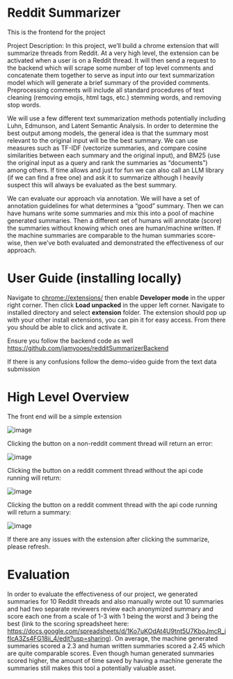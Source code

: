 # Reddit Summarizer

This is the frontend for the project

Project Description: In this project, we’ll build a chrome extension that will summarize threads from Reddit. At a very high level, the extension can be activated when a user is on a Reddit thread. It will then send a request to the backend which will scrape some number of top level comments and concatenate them together to serve as input into our text summarization model which will generate a brief summary of the provided comments. Preprocessing comments will include all standard procedures of text cleaning (removing emojis, html tags, etc.) stemming words, and removing stop words.

We will use a few different text summarization methods potentially including Luhn, Edmunson, and Latent Semantic Analysis. In order to determine the best output among models, the general idea is that the summary most relevant to the original input will be the best summary. We can use measures such as TF-IDF (vectorize summaries, and compare cosine similarities between each summary and the original input), and BM25 (use the original input as a query and rank the summaries as “documents”) among others. If time allows and just for fun we can also call an LLM library (if we can find a free one) and ask it to summarize although I heavily suspect this will always be evaluated as the best summary.

We can evaluate our approach via annotation. We will have a set of annotation guidelines for what determines a “good” summary. Then we can have humans write some summaries and mix this into a pool of machine generated summaries. Then a different set of humans will annotate (score) the summaries without knowing which ones are human/machine written. If the machine summaries are comparable to the human summaries score-wise, then we’ve both evaluated and demonstrated the effectiveness of our approach.

# User Guide (installing locally)

Navigate to [chrome://extensions/](chrome://extensions/) then enable **Developer mode** in the upper right corner. Then click **Load unpacked** in the upper left corner. 
Navigate to installed directory and select **extension** folder.
The extension should pop up with your other install extensions, you can pin it for easy access. From there you should be able to click and activate it. 

Ensure you follow the backend code as well
https://github.com/jamyooes/redditSummarizerBackend

If there is any confusions follow the demo-video guide from the text data submission

# High Level Overview
The front end will be a simple extension

![image](https://github.com/user-attachments/assets/d1474825-473f-416c-9f8f-217948ed582d)

Clicking the button on a non-reddit comment thread will return an error:

![image](https://github.com/user-attachments/assets/71cbf33d-c9cf-4dd6-9fce-69168e6bb70f)

Clicking the button on a reddit comment thread without the api code running will return:

![image](https://github.com/user-attachments/assets/8286e25d-ae44-4e07-bd25-dbc82c228674)

Clicking the button on a reddit comment thread with the api code running will return a summary:

![image](https://github.com/user-attachments/assets/cbabff1a-8d06-4c58-bd68-88c09e27283d)

If there are any issues with the extension after clicking the summarize, please refresh.

# Evaluation

In order to evaluate the effectiveness of our project, we generated summaries for 10 Reddit threads and also manually wrote out 10 summaries and had two separate reviewers review each anonymized summary and score each one from a scale of 1-3 with 1 being the worst and 3 being the best (link to the scoring spreadsheet here: https://docs.google.com/spreadsheets/d/1Ko7uKOdAt4U9tnt5U7KboJmcR_ifIcA3Zs4FG18ii_4/edit?usp=sharing). On average, the machine generated summaries scored a 2.3 and human written summaries scored a 2.45 which are quite comparable scores. Even though human generated summaries scored higher, the amount of time saved by having a machine generate the summaries still makes this tool a potentially valuable asset.

